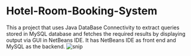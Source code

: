 # Hotel-Room-Booking-System
This a project that uses Java DataBase Connectivity to extract queries stored in MySQL database and fetches the required results by displaying output via GUI in NetBeans IDE. It has NetBeans IDE as front end and MySQL as the backend.
![snip]("https://github.com/SimranAnand1/images/commit/c13080f6e86e65584c9c002bc61f59bf39c4639a.png")
